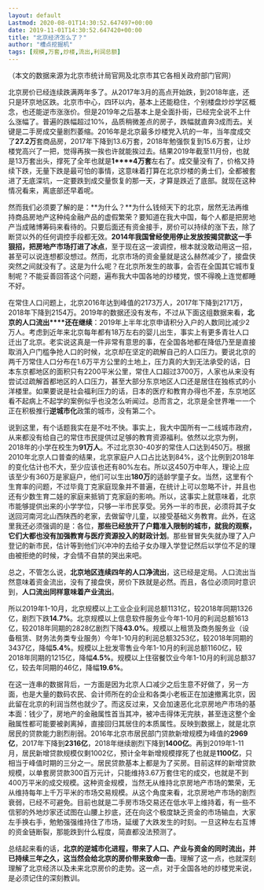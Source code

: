 ```yaml
---
layout: default
Lastmod: 2020-08-01T14:30:52.647497+00:00
date: 2019-11-01T14:30:52.647420+00:00
title: "北京经济怎么了？"
author: "槽点挖掘机"
tags: [规模,万套,炒楼,流出,利润总额]
---
```


（本文的数据来源为北京市统计局官网及北京市其它各相关政府部门官网）

北京房价已经连续跌满两年多了。从2017年3月的高点开始跌，到2018年底，还只是环京地区跌。北京市中心，四环以内，基本上还能稳住，个别楼盘炒炒学区概念，也还能逆市涨涨价。但是2019年之后基本上是全面扑街，已经完全说不上什么涨幅了。普遍的跌幅超过10%，品质稍微差点的房子，跌幅就直奔3成而去。关键是二手房成交量剧烈萎缩。2016年是北京最多炒楼党入坑的一年，当年度成交了**27.2万**套商品房，2017年下降到13.6万套，2018年勉强恢复到15.6万套，让炒楼党高兴了一把，觉得再挨一挨也许就能挨过去。结果2019年截至11月份，也就是13万套出头，撑死了全年也就是**1****4万套**左右了。成交量没有了，价格又持续下跌，无量下跌是最可怕的事情，这意味着打算在北京炒楼的勇士们，全都被套进了无底深坑，一定要跌到成交量恢复的那一天，才算是跌近了底部。就现在这种情况看来，离底部还早着呢。

然而我们必须要了解的是：**为什么？**为什么钱倾天下的北京，居然无法再维持商品房地产这种纯金融产品的虚假繁荣？要知道在我大中国，每个人都是把房地产当成赌博筹码来看待的。只要后面还有资金接手，房价可以持续的涨下去，除了断贷以外的任何调控手段都无效。**2014年我国曾经使用停止发放按揭贷款这一手狠招，把房地产市场打进了冰点**，至于现在这一波调控，根本就没敢动用这一招，甚至可以说连想都没想过。然而，北京市场的资金量就是这么赫然减少了，接盘侠突然之间就没有了。这是为什么呢？在北京所发生的故事，会否在全国其它城市复制呢？不能妥善回答这个问题，遍布我大中国各地的炒楼党，恨不得晚上连觉都睡不好。

在常住人口问题上，北京2016年达到峰值的2173万人，2017年下降到2171万，2018年下降到2154万。2019年的数据还没有发布，不过从下面这组数据来看，**北京的人口流出****还在继续**：2019年上半年北京申请积分入户的人数同比减少2万人。考虑到近年来北京每年都有18万左右的婴儿出生，事实上有更多青壮人口迁出了北京。老实说这真是一件非常有意思的事，在全国各地都在降低乃至是直接取消入户门槛争抢人口的时候，北京却在坚定的疏解自己的人口压力。要说北京的两千万常住人口分布在1.6万平方公里的土地上，压力真的大到无法承受的话，日本东京都地区的面积只有2200平米公里，常住人口超过3700万，人家也从来没有尝试过疏解首都地区的人口压力，甚至大部分东京地区人口还是居住在独栋式的小洋楼里。如果要说是社会福利压力的话，日本的医疗和教育办得也不差，东京地区看不起病上不起学的案例似乎也没怎么听闻过。总而言之，北京是全世界唯一一个正在积极推行**逆城市化**政策的城市，没有第二个。

说到这里，有个话题我实在是不吐不快。事实上，我大中国所有一二线城市政府，从来都没有给自己的常住市民提供过足够的教育资源福利。依然以北京为例，2018年的小学在校生为**91万人**。不过北京30-40岁的常住人口达到450万。根据2010年北京人口普查的结果，北京家庭户人口占比达到84%，这个比例到2018年的变化估计也不大，至少应该也还有80%左右。所以这450万中年人，理论上应该至少有360万是家庭户，他们可以生出**180万**的适龄学童子女。当然，这里有个生育率的问题，不过毕竟丁克家庭现象并不普遍，在统计上可以忽略不计，并且也还有少数生育二娃的家庭来抵销丁克家庭的影响。所以，这事实上就意味着，北京市能够提供出来的小学学位，只够一半市民享受。另外一半的市民，必须将其子女送回河南河北山西陕西的老家，去做留守儿童，以接受基础义务教育。此外，在这里我还必须强调的是：各位，**那些已经放开了户籍准入限制的城市，就我的观察，它们大都也没有加强教育与医疗资源投入的财政计划**。那些冒冒失失就办理了入户登记的新市民，估计等到他们兴冲冲的去给子女办理入学登记然后以学位不足的理由被拒绝的时候，才会情不自禁的哭出来吧。

总之，不管怎么说，**北京地区连续四年的人口净流出**，这已经是定局。人口流出当然意味着资金流出，没有了接盘侠，房价下跌就是必然。而且，各位必须同时意识到，**人口流出同样意味着产业流出**。

所以2019年1-10月，北京规模以上工业企业利润总额1131亿，较2018年同期1326亿，剧烈下跌**14.7%**。北京规模以上信息软件服务业今年1-10月的利润总额1613亿，较2018年同期的2828亿剧烈下降**43.0%**。规模以上租赁及商务服务业（设备租赁、财务法务类专业服务）今年1-10月的利润总额3253亿，较2018年同期的3437亿，降幅**5.4%**。规模以上批发零售业今年1-10月的利润总额1160亿，较2018年同期的1215亿，降幅**4.5%**。规模以上住宿餐饮业今年1-10月的利润总额37亿，较去年同期的46亿，降幅**19.6%**。

在这一连串的数据背后，一方面是因为北京人口减少之后生意不好做了，另一方面，也是大量的数码农民、会计师所在的企业和各类小老板正在加速撤离北京，因此留在北京的利润当然也就少了。而这反过来，又会加速恶化北京房地产市场的基本面：钱少了，房地产的金融属性首当其冲，被冲击得体无完肤，甚至连这整个金融属性都可能要被剥离掉，直接回归其居住的本质属性。反映到数据上，就是北京居民的贷款能力剧烈削弱。2016年北京市居民部门贷款新增规模为峰值的**2969亿**，2017年下降到**2316亿**，2018年继续剧烈下降到**1400亿**。再到2019年1-11月，居民新增贷款规模仅剩1002亿，预计全年新增规模撑死了也就是**1100亿**，只相当于峰值时期的三分之一。居民贷款基本上都是为了买房。目前这样的新增贷款规模，以单套房贷款300百万元计，只能维持3.67万套住宅的成交，也就是不到400万平米的成交规模。这种资金规模，当然无从维持北京房地产市场的繁荣，无从维持每年上千万平米的市场交易规模。从这个角度来看，北京房地产市场的剧烈衰弱，已经不可避免。目前也就是二手房市场交易还在低水平上维持着，有一些不信邪的外地炒家还试图在山腰上抄底，还在向这个极度缺乏资金的市场输血，大家左手换右手，勉勉强强维持住了市场，延缓了大跌发生的时刻。一旦这种左右互博的资金链断裂，那能跌到什么程度，简直都没法预测了。

总结起来看的话，**北京的逆城市化进程，带来了人口、产业与资金的同时流出，并已持续三年之久，这当然会给北京的房价带来致命一击**。理解了这一点，也就深刻理解了北京经济以及未来北京房价的走势。这一点，对于全国各地的炒楼党来说，是必须记住的深刻教训。
